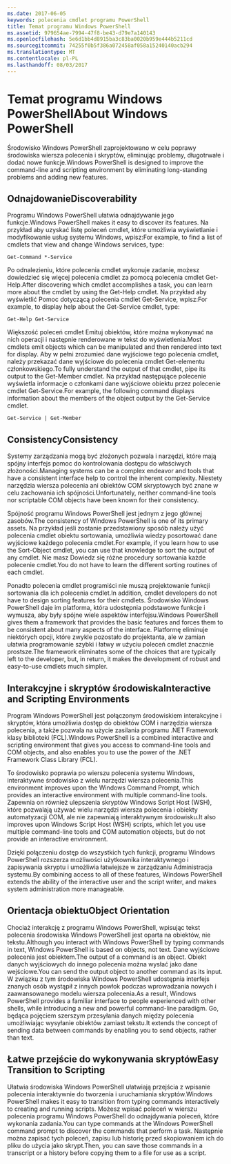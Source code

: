 ```yaml
---
ms.date: 2017-06-05
keywords: polecenia cmdlet programu PowerShell
title: Temat programu Windows PowerShell
ms.assetid: 979654ae-7994-47f8-be43-d79e7a140143
ms.openlocfilehash: 5e6d1bb4d8915ba3c83ba0020b959e444b5211cd
ms.sourcegitcommit: 74255f0b5f386a072458af058a15240140acb294
ms.translationtype: MT
ms.contentlocale: pl-PL
ms.lasthandoff: 08/03/2017
---
```

# <a name="about-windows-powershell"></a><span data-ttu-id="68f20-103">Temat programu Windows PowerShell</span><span class="sxs-lookup"><span data-stu-id="68f20-103">About Windows PowerShell</span></span>
<span data-ttu-id="68f20-104">Środowisko Windows PowerShell zaprojektowano w celu poprawy środowiska wiersza polecenia i skryptów, eliminując problemy, długotrwałe i dodać nowe funkcje.</span><span class="sxs-lookup"><span data-stu-id="68f20-104">Windows PowerShell is designed to improve the command-line and scripting environment by eliminating long-standing problems and adding new features.</span></span>

## <a name="discoverability"></a><span data-ttu-id="68f20-105">Odnajdowanie</span><span class="sxs-lookup"><span data-stu-id="68f20-105">Discoverability</span></span>
<span data-ttu-id="68f20-106">Programu Windows PowerShell ułatwia odnajdywanie jego funkcje.</span><span class="sxs-lookup"><span data-stu-id="68f20-106">Windows PowerShell makes it easy to discover its features.</span></span> <span data-ttu-id="68f20-107">Na przykład aby uzyskać listę poleceń cmdlet, które umożliwia wyświetlanie i modyfikowanie usług systemu Windows, wpisz:</span><span class="sxs-lookup"><span data-stu-id="68f20-107">For example, to find a list of cmdlets that view and change Windows services, type:</span></span>

```
Get-Command *-Service
```

<span data-ttu-id="68f20-108">Po odnalezieniu, które polecenia cmdlet wykonuje zadanie, możesz dowiedzieć się więcej polecenia cmdlet za pomocą polecenia cmdlet Get-Help.</span><span class="sxs-lookup"><span data-stu-id="68f20-108">After discovering which cmdlet accomplishes a task, you can learn more about the cmdlet by using the Get-Help cmdlet.</span></span> <span data-ttu-id="68f20-109">Na przykład aby wyświetlić Pomoc dotyczącą polecenia cmdlet Get-Service, wpisz:</span><span class="sxs-lookup"><span data-stu-id="68f20-109">For example, to display help about the Get-Service cmdlet, type:</span></span>

```
Get-Help Get-Service
```
<span data-ttu-id="68f20-110">Większość poleceń cmdlet Emituj obiektów, które można wykonywać na nich operacji i następnie renderowane w tekst do wyświetlenia.</span><span class="sxs-lookup"><span data-stu-id="68f20-110">Most cmdlets emit objects which can be manipulated and then rendered into text for display.</span></span> <span data-ttu-id="68f20-111">Aby w pełni zrozumieć dane wyjściowe tego polecenia cmdlet, należy przekazać dane wyjściowe do polecenia cmdlet Get-elementu członkowskiego.</span><span class="sxs-lookup"><span data-stu-id="68f20-111">To fully understand the output of that cmdlet, pipe its output to the Get-Member cmdlet.</span></span> <span data-ttu-id="68f20-112">Na przykład następujące polecenie wyświetla informacje o członkami dane wyjściowe obiektu przez polecenie cmdlet Get-Service.</span><span class="sxs-lookup"><span data-stu-id="68f20-112">For example, the following command displays information about the members of the object output by the Get-Service cmdlet.</span></span>

```
Get-Service | Get-Member
```

## <a name="consistency"></a><span data-ttu-id="68f20-113">Consistency</span><span class="sxs-lookup"><span data-stu-id="68f20-113">Consistency</span></span>
<span data-ttu-id="68f20-114">Systemy zarządzania mogą być złożonych pozwala i narzędzi, które mają spójny interfejs pomoc do kontrolowania dostępu do właściwych złożoności.</span><span class="sxs-lookup"><span data-stu-id="68f20-114">Managing systems can be a complex endeavor and tools that have a consistent interface help to control the inherent complexity.</span></span> <span data-ttu-id="68f20-115">Niestety narzędzia wiersza polecenia ani obiektów COM skryptowych być znane w celu zachowania ich spójności.</span><span class="sxs-lookup"><span data-stu-id="68f20-115">Unfortunately, neither command-line tools nor scriptable COM objects have been known for their consistency.</span></span>

<span data-ttu-id="68f20-116">Spójność programu Windows PowerShell jest jednym z jego głównej zasobów.</span><span class="sxs-lookup"><span data-stu-id="68f20-116">The consistency of Windows PowerShell is one of its primary assets.</span></span> <span data-ttu-id="68f20-117">Na przykład jeśli zostanie przedstawiony sposób należy użyć polecenia cmdlet obiektu sortowania, umożliwia wiedzy posortować dane wyjściowe każdego polecenia cmdlet.</span><span class="sxs-lookup"><span data-stu-id="68f20-117">For example, if you learn how to use the Sort-Object cmdlet, you can use that knowledge to sort the output of any cmdlet.</span></span> <span data-ttu-id="68f20-118">Nie masz Dowiedz się różne procedury sortowania każde polecenie cmdlet.</span><span class="sxs-lookup"><span data-stu-id="68f20-118">You do not have to learn the different sorting routines of each cmdlet.</span></span>

<span data-ttu-id="68f20-119">Ponadto polecenia cmdlet programiści nie muszą projektowanie funkcji sortowania dla ich polecenia cmdlet.</span><span class="sxs-lookup"><span data-stu-id="68f20-119">In addition, cmdlet developers do not have to design sorting features for their cmdlets.</span></span> <span data-ttu-id="68f20-120">Środowisko Windows PowerShell daje im platforma, która udostępnia podstawowe funkcje i wymusza, aby były spójne wiele aspektów interfejsu.</span><span class="sxs-lookup"><span data-stu-id="68f20-120">Windows PowerShell gives them a framework that provides the basic features and forces them to be consistent about many aspects of the interface.</span></span> <span data-ttu-id="68f20-121">Platformę eliminuje niektórych opcji, które zwykle pozostało do projektanta, ale w zamian ułatwia programowanie szybki i łatwy w użyciu poleceń cmdlet znacznie prostsze.</span><span class="sxs-lookup"><span data-stu-id="68f20-121">The framework eliminates some of the choices that are typically left to the developer, but, in return, it makes the development of robust and easy-to-use cmdlets much simpler.</span></span>

## <a name="interactive-and-scripting-environments"></a><span data-ttu-id="68f20-122">Interakcyjne i skryptów środowiska</span><span class="sxs-lookup"><span data-stu-id="68f20-122">Interactive and Scripting Environments</span></span>
<span data-ttu-id="68f20-123">Program Windows PowerShell jest połączonym środowiskiem interakcyjne i skryptów, która umożliwia dostęp do obiektów COM i narzędzia wiersza polecenia, a także pozwala na użycie zasilania programu .NET Framework klasy biblioteki (FCL).</span><span class="sxs-lookup"><span data-stu-id="68f20-123">Windows PowerShell is a combined interactive and scripting environment that gives you access to command-line tools and COM objects, and also enables you to use the power of the .NET Framework Class Library (FCL).</span></span>

<span data-ttu-id="68f20-124">To środowisko poprawia po wierszu polecenia systemu Windows, interaktywne środowisko z wielu narzędzi wiersza polecenia.</span><span class="sxs-lookup"><span data-stu-id="68f20-124">This environment improves upon the Windows Command Prompt, which provides an interactive environment with multiple command-line tools.</span></span> <span data-ttu-id="68f20-125">Zapewnia on również ulepszenia skryptów Windows Script Host (WSH), które pozwalają używać wielu narzędzi wiersza polecenia i obiekty automatyzacji COM, ale nie zapewniają interaktywnym środowisku.</span><span class="sxs-lookup"><span data-stu-id="68f20-125">It also improves upon Windows Script Host (WSH) scripts, which let you use multiple command-line tools and COM automation objects, but do not provide an interactive environment.</span></span>

<span data-ttu-id="68f20-126">Dzięki połączeniu dostęp do wszystkich tych funkcji, programu Windows PowerShell rozszerza możliwości użytkownika interaktywnego i zapisywania skryptu i umożliwia łatwiejsze w zarządzaniu Administracja systemu.</span><span class="sxs-lookup"><span data-stu-id="68f20-126">By combining access to all of these features, Windows PowerShell extends the ability of the interactive user and the script writer, and makes system administration more manageable.</span></span>

## <a name="object-orientation"></a><span data-ttu-id="68f20-127">Orientacja obiektu</span><span class="sxs-lookup"><span data-stu-id="68f20-127">Object Orientation</span></span>
<span data-ttu-id="68f20-128">Chociaż interakcję z programu Windows PowerShell, wpisując tekst polecenia środowiska Windows PowerShell jest oparta na obiektów, nie tekstu.</span><span class="sxs-lookup"><span data-stu-id="68f20-128">Although you interact with Windows PowerShell by typing commands in text, Windows PowerShell is based on objects, not text.</span></span> <span data-ttu-id="68f20-129">Dane wyjściowe polecenia jest obiektem.</span><span class="sxs-lookup"><span data-stu-id="68f20-129">The output of a command is an object.</span></span> <span data-ttu-id="68f20-130">Obiekt danych wyjściowych do innego polecenia można wysłać jako dane wejściowe.</span><span class="sxs-lookup"><span data-stu-id="68f20-130">You can send the output object to another command as its input.</span></span> <span data-ttu-id="68f20-131">W związku z tym środowiska Windows PowerShell udostępnia interfejs znanych osób wystąpił z innych powłok podczas wprowadzania nowych i zaawansowanego modelu wiersza polecenia.</span><span class="sxs-lookup"><span data-stu-id="68f20-131">As a result, Windows PowerShell provides a familiar interface to people experienced with other shells, while introducing a new and powerful command-line paradigm.</span></span> <span data-ttu-id="68f20-132">Go, będąca pojęciem szerszym przesyłania danych między polecenia umożliwiając wysyłanie obiektów zamiast tekstu.</span><span class="sxs-lookup"><span data-stu-id="68f20-132">It extends the concept of sending data between commands by enabling you to send objects, rather than text.</span></span>

## <a name="easy-transition-to-scripting"></a><span data-ttu-id="68f20-133">Łatwe przejście do wykonywania skryptów</span><span class="sxs-lookup"><span data-stu-id="68f20-133">Easy Transition to Scripting</span></span>
<span data-ttu-id="68f20-134">Ułatwia środowiska Windows PowerShell ułatwiają przejścia z wpisanie polecenia interaktywnie do tworzenia i uruchamiania skryptów.</span><span class="sxs-lookup"><span data-stu-id="68f20-134">Windows PowerShell makes it easy to transition from typing commands interactively to creating and running scripts.</span></span> <span data-ttu-id="68f20-135">Możesz wpisać poleceń w wierszu polecenia programu Windows PowerShell do odnajdywania poleceń, które wykonania zadania.</span><span class="sxs-lookup"><span data-stu-id="68f20-135">You can type commands at the Windows PowerShell command prompt to discover the commands that perform a task.</span></span> <span data-ttu-id="68f20-136">Następnie można zapisać tych poleceń, zapisu lub historię przed skopiowaniem ich do pliku do użycia jako skrypt.</span><span class="sxs-lookup"><span data-stu-id="68f20-136">Then, you can save those commands in a transcript or a history before copying them to a file for use as a script.</span></span>

